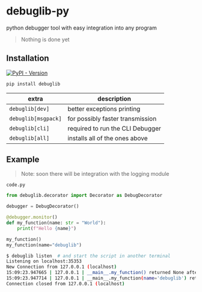 # debuglib-py

python debugger tool with easy integration into any program

> Nothing is done yet

## Installation

[![PyPI - Version](https://img.shields.io/pypi/v/inifini)](https://pypi.org/project/inifini/)

```bash
pip install debuglib
```

| extra               | description                      |
|---------------------|----------------------------------|
| `debuglib[dev]`     | better exceptions printing       |
| `debuglib[msgpack]` | for possibly faster transmission |
| `debuglib[cli]`     | required to run the CLI Debugger |
| `debuglib[all]`     | installs all of the ones above   |

## Example

> Note: soon there will be integration with the logging module

`code.py`
```python
from debuglib.decorator import Decorator as DebugDecorator

debugger = DebugDecorator()

@debugger.monitor()
def my_function(name: str = "World"):
    print(f"Hello {name}")

my_function()
my_function(name="debuglib")
```

```bash
$ debuglib listen  # and start the script in another terminal
Listening on localhost:35353
New Connection from 127.0.0.1 (localhost)
15:09:23.947665 | 127.0.0.1 | __main__.my_function() returned None after 6.232000032468932e-06s
15:09:23.947714 | 127.0.0.1 | __main__.my_function(name='debuglib') returned None after 3.716999799507903e-06s
Connection closed from 127.0.0.1 (localhost)
```
